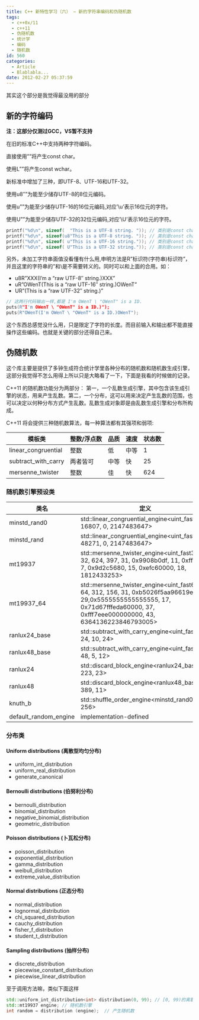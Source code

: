 ```yaml
---
title: C++ 新特性学习（六） — 新的字符串编码和伪随机数
tags:
  - c++0x/11
  - c++11
  - 伪随机数
  - 统计学
  - 编码
  - 随机数
id: 560
categories:
  - Article
  - Blablabla...
date: 2012-02-27 05:37:59
---
```


其实这个部分是我觉得最没用的部分

## 新的字符编码

**注：这部分仅测过GCC，VS暂不支持**

在旧的标准C++中支持两种字符编码。

直接使用””将产生const char。

使用L””将产生const wchar。

新标准中增加了三种，即UTF-8、UTF-16和UTF-32。

使用u8″”为能至少储存UTF-8的8位元编码。

使用u””为能至少储存UTF-16的16位元编码,对应’\u’表示16位元的字符。

使用U””为能至少储存UTF-32的32位元编码,对应’\U’表示16位元的字符。

```cpp
printf("%d\n", sizeof(  "This is a UTF-8 string. ")); // 类别是const char[]
printf("%d\n", sizeof(u8"This is a UTF-8 string. ")); // 类别是const char[]
printf("%d\n", sizeof( u"This is a UTF-16 string.")); // 类别是const char16_t[]
printf("%d\n", sizeof( U"This is a UTF-32 string.")); // 类别是const char32_t[]
```

另外，未加工字符串面值没看懂有什么用,申明方法是R”标识符(字符串)标识符”，并且这里的字符串的”和\是不需要转义的。同时可以和上面的合用。如：

+ u8R”XXX(I’m a “raw UTF-8″ string.)XXX”
+ uR”OWenT(This is a “raw UTF-16″ string.)OWenT”
+ UR”(This is a “raw UTF-32″ string.)”

```cpp
// 这两行代码输出一样,都是 I'm OWenT \ "OWenT" is a ID.
puts(R"I'm OWenT \ "OWenT" is a ID.)");
puts(R"OWenT(I'm OWenT \ "OWenT" is a ID.)OWenT");
```

这个东西总感觉没什么用，只是限定了字符的长度。而目前输入和输出都不能直接操作这些编码。也就是关键的部分还得自己来。
 
## 伪随机数
这个库主要是提供了多钟生成符合统计学里各种分布的随机数和随机数生成引擎，这部分我觉得不怎么用得上所以只是大略看了一下，下面是我看的时候做的记录。

C++11 的随机数功能分为两部分： 第一，一个乱数生成引擎，其中包含该生成引擎的状态，用来产生乱数。第二，一个分布，这可以用来决定产生乱数的范围，也可以决定以何种分布方式产生乱数。乱数生成对象即是由乱数生成引擎和分布所构成。

C++11 将会提供三种随机数算法，每一种算法都有其强项和弱项:

 模板类 | 整数/浮点数 | 品质 | 速度 | 状态数 |
-------|-----------|------|-----|-------|
linear_congruential | 整数 | 低 | 中等 | 1 |
subtract_with_carry | 两者皆可 | 中等 | 快 | 25 |
mersenne_twister | 整数 | 佳 | 快 | 624 |

### 随机数引擎预设类

  类名 | 定义 |
------|------|
minstd_rand0 | std::linear_congruential_engine<uint_fast32_t, 16807, 0, 2147483647> |
minstd_rand | std::linear_congruential_engine<uint_fast32_t, 48271, 0, 2147483647> |
mt19937 | std::mersenne_twister_engine<uint_fast32_t, 32, 624, 397, 31, 0x9908b0df, 11, 0xffffffff, 7, 0x9d2c5680, 15, 0xefc60000, 18, 1812433253> |
mt19937_64 | std::mersenne_twister_engine<uint_fast64_t, 64, 312, 156, 31, 0xb5026f5aa96619e9, 29,0x5555555555555555, 17, 0x71d67fffeda60000, 37, 0xfff7eee000000000, 43, 6364136223846793005> |
ranlux24_base | std::subtract_with_carry_engine<uint_fast32_t, 24, 10, 24> |
ranlux48_base | std::subtract_with_carry_engine<uint_fast64_t, 48, 5, 12> |
ranlux24 | std::discard_block_engine<ranlux24_base, 223, 23> |
ranlux48 | std::discard_block_engine<ranlux48_base, 389, 11> |
knuth_b | std::shuffle_order_engine<minstd_rand0, 256> |
default_random_engine | implementation-defined |

### 分布类

####  Uniform distributions (离散型均匀分布)
+ uniform_int_distribution
+ uniform_real_distribution
+ generate_canonical

#### Bernoulli distributions (伯努利分布)
+ bernoulli_distribution
+ binomial_distribution
+ negative_binomial_distribution
+ geometric_distribution

#### Poisson distributions (卜瓦​松分布)
+ poisson_distribution
+ exponential_distribution
+ gamma_distribution
+ weibull_distribution
+ extreme_value_distribution

#### Normal distributions (正态分布)
+ normal_distribution
+ lognormal_distribution
+ chi_squared_distribution
+ cauchy_distribution
+ fisher_f_distribution
+ student_t_distribution

#### Sampling distributions (抽样​分布)
+ discrete_distribution
+ piecewise_constant_distribution
+ piecewise_linear_distribution

至于调用方法嘛，类似下面这样

```cpp
std::uniform_int_distribution<int> distribution(0, 99); // [0, 99)的离散均匀分布
std::mt19937 engine; // 随机数引擎
int random = distribution (engine);  // 产生随机数
```
